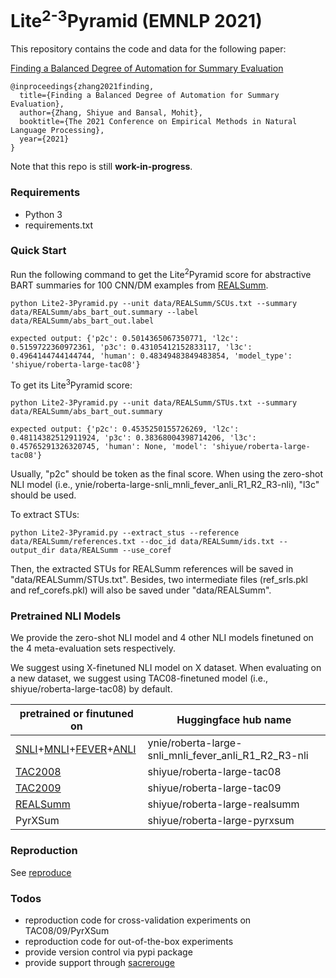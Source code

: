 # Lite<sup>2-3</sup>Pyramid (EMNLP 2021)

This repository contains the code and data for the following paper:

[Finding a Balanced Degree of Automation for Summary Evaluation](https://arxiv.org/abs/2109.11503)

```
@inproceedings{zhang2021finding,
  title={Finding a Balanced Degree of Automation for Summary Evaluation},
  author={Zhang, Shiyue and Bansal, Mohit},
  booktitle={The 2021 Conference on Empirical Methods in Natural Language Processing},
  year={2021}
}
```
Note that this repo is still **work-in-progress**.

### Requirements

* Python 3
* requirements.txt

### Quick Start
Run the following command to get the Lite<sup>2</sup>Pyramid score for abstractive BART summaries 
for 100 CNN/DM examples from [REALSumm](https://github.com/neulab/REALSumm). 
```
python Lite2-3Pyramid.py --unit data/REALSumm/SCUs.txt --summary data/REALSumm/abs_bart_out.summary --label data/REALSumm/abs_bart_out.label

expected output: {'p2c': 0.5014365067350771, 'l2c': 0.5159722360972361, 'p3c': 0.43105412152833117, 'l3c': 0.4964144744144744, 'human': 0.48349483849483854, 'model_type': 'shiyue/roberta-large-tac08'}
```

To get its Lite<sup>3</sup>Pyramid score:
```
python Lite2-3Pyramid.py --unit data/REALSumm/STUs.txt --summary data/REALSumm/abs_bart_out.summary

expected output: {'p2c': 0.4535250155726269, 'l2c': 0.48114382512911924, 'p3c': 0.38368004398714206, 'l3c': 0.45765291326320745, 'human': None, 'model': 'shiyue/roberta-large-tac08'}
```

Usually, "p2c" should be token as the final score.
When using the zero-shot NLI model (i.e., ynie/roberta-large-snli_mnli_fever_anli_R1_R2_R3-nli), 
"l3c" should be used. 

To extract STUs:
```
python Lite2-3Pyramid.py --extract_stus --reference data/REALSumm/references.txt --doc_id data/REALSumm/ids.txt --output_dir data/REALSumm --use_coref
```
Then, the extracted STUs for REALSumm references will be saved in "data/REALSumm/STUs.txt". 
Besides, two intermediate files (ref_srls.pkl and ref_corefs.pkl) will also be saved under "data/REALSumm".


### Pretrained NLI Models
We provide the zero-shot NLI model and 4 other NLI models 
finetuned on the 4 meta-evaluation sets respectively. 

We suggest using X-finetuned NLI model on X dataset. When evaluating on a new dataset, 
we suggest using TAC08-finetuned model (i.e., shiyue/roberta-large-tac08) by default.

| pretrained or finutuned on | Huggingface hub name|
| ------------- | ----------- |
|  [SNLI](https://nlp.stanford.edu/projects/snli/)+[MNLI](https://cims.nyu.edu/~sbowman/multinli/)+[FEVER](https://github.com/easonnie/combine-FEVER-NSMN/blob/master/other_resources/nli_fever.md)+[ANLI](https://github.com/facebookresearch/anli)  | ynie/roberta-large-snli_mnli_fever_anli_R1_R2_R3-nli |
|  [TAC2008](https://tac.nist.gov/2008/summarization/update.summ.08.guidelines.html)  | shiyue/roberta-large-tac08 |
|  [TAC2009](https://tac.nist.gov/2009/Summarization/update.summ.09.guidelines.html)  | shiyue/roberta-large-tac09 |
|  [REALSumm](https://github.com/neulab/REALSumm)  | shiyue/roberta-large-realsumm |
|  PyrXSum  | shiyue/roberta-large-pyrxsum |

### Reproduction
See [reproduce](reproduce)

### Todos
* reproduction code for cross-validation experiments on TAC08/09/PyrXSum
* reproduction code for out-of-the-box experiments
* provide version control via pypi package
* provide support through [sacrerouge](https://github.com/danieldeutsch/sacrerouge)






